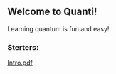 ## Welcome to Quanti!

Learning quantum is fun and easy!


### Sterters:

[Intro.pdf](http://quanti2311.github.io/docs/hy_now_QC.pdf.pdf)

